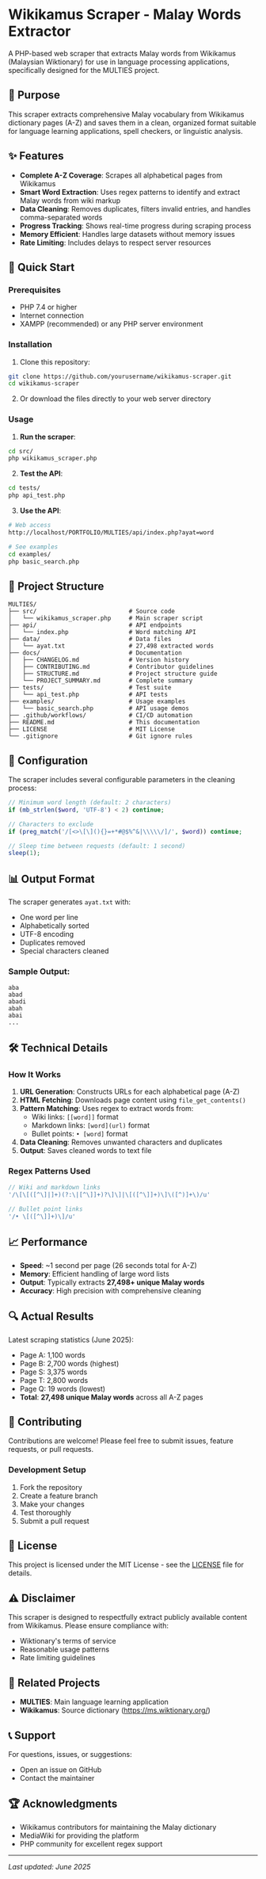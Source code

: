 # Wikikamus Scraper - Malay Words Extractor

A PHP-based web scraper that extracts Malay words from Wikikamus (Malaysian Wiktionary) for use in language processing applications, specifically designed for the MULTIES project.

## 🎯 Purpose

This scraper extracts comprehensive Malay vocabulary from Wikikamus dictionary pages (A-Z) and saves them in a clean, organized format suitable for language learning applications, spell checkers, or linguistic analysis.

## ✨ Features

- **Complete A-Z Coverage**: Scrapes all alphabetical pages from Wikikamus
- **Smart Word Extraction**: Uses regex patterns to identify and extract Malay words from wiki markup
- **Data Cleaning**: Removes duplicates, filters invalid entries, and handles comma-separated words
- **Progress Tracking**: Shows real-time progress during scraping process
- **Memory Efficient**: Handles large datasets without memory issues
- **Rate Limiting**: Includes delays to respect server resources

## 🚀 Quick Start

### Prerequisites

- PHP 7.4 or higher
- Internet connection
- XAMPP (recommended) or any PHP server environment

### Installation

1. Clone this repository:
```bash
git clone https://github.com/yourusername/wikikamus-scraper.git
cd wikikamus-scraper
```

2. Or download the files directly to your web server directory

### Usage

1. **Run the scraper**:
```bash
cd src/
php wikikamus_scraper.php
```

2. **Test the API**:
```bash
cd tests/
php api_test.php
```

3. **Use the API**:
```bash
# Web access
http://localhost/PORTFOLIO/MULTIES/api/index.php?ayat=word

# See examples
cd examples/
php basic_search.php
```

## 📁 Project Structure

```
MULTIES/
├── src/                          # Source code
│   └── wikikamus_scraper.php     # Main scraper script
├── api/                          # API endpoints  
│   └── index.php                 # Word matching API
├── data/                         # Data files
│   └── ayat.txt                  # 27,498 extracted words
├── docs/                         # Documentation
│   ├── CHANGELOG.md              # Version history
│   ├── CONTRIBUTING.md           # Contributor guidelines
│   ├── STRUCTURE.md              # Project structure guide
│   └── PROJECT_SUMMARY.md        # Complete summary
├── tests/                        # Test suite
│   └── api_test.php              # API tests
├── examples/                     # Usage examples
│   └── basic_search.php          # API usage demos
├── .github/workflows/            # CI/CD automation
├── README.md                     # This documentation
├── LICENSE                       # MIT License
└── .gitignore                    # Git ignore rules
```

## 🔧 Configuration

The scraper includes several configurable parameters in the cleaning process:

```php
// Minimum word length (default: 2 characters)
if (mb_strlen($word, 'UTF-8') < 2) continue;

// Characters to exclude
if (preg_match('/[<>\[\](){}=+*#@$%^&|\\\\\/]/', $word)) continue;

// Sleep time between requests (default: 1 second)
sleep(1);
```

## 📊 Output Format

The scraper generates `ayat.txt` with:
- One word per line
- Alphabetically sorted
- UTF-8 encoding
- Duplicates removed
- Special characters cleaned

### Sample Output:
```
aba
abad
abadi
abah
abai
...
```

## 🛠 Technical Details

### How It Works

1. **URL Generation**: Constructs URLs for each alphabetical page (A-Z)
2. **HTML Fetching**: Downloads page content using `file_get_contents()`
3. **Pattern Matching**: Uses regex to extract words from:
   - Wiki links: `[[word]]` format
   - Markdown links: `[word](url)` format
   - Bullet points: `• [word]` format
4. **Data Cleaning**: Removes unwanted characters and duplicates
5. **Output**: Saves cleaned words to text file

### Regex Patterns Used

```php
// Wiki and markdown links
'/\[\[([^\]|]+)(?:\|[^\]]+)?\]\]|\[([^\]]+)\]\([^)]+\)/u'

// Bullet point links
'/• \[([^\]]+)\]/u'
```

## 📈 Performance

- **Speed**: ~1 second per page (26 seconds total for A-Z)
- **Memory**: Efficient handling of large word lists
- **Output**: Typically extracts **27,498+ unique Malay words**
- **Accuracy**: High precision with comprehensive cleaning

## 🔍 Actual Results

Latest scraping statistics (June 2025):
- Page A: 1,100 words
- Page B: 2,700 words (highest)
- Page S: 3,375 words  
- Page T: 2,800 words
- Page Q: 19 words (lowest)
- **Total**: **27,498 unique Malay words** across all A-Z pages

## 🤝 Contributing

Contributions are welcome! Please feel free to submit issues, feature requests, or pull requests.

### Development Setup

1. Fork the repository
2. Create a feature branch
3. Make your changes
4. Test thoroughly
5. Submit a pull request

## 📝 License

This project is licensed under the MIT License - see the [LICENSE](LICENSE) file for details.

## ⚠️ Disclaimer

This scraper is designed to respectfully extract publicly available content from Wikikamus. Please ensure compliance with:
- Wiktionary's terms of service
- Reasonable usage patterns
- Rate limiting guidelines

## 🔗 Related Projects

- **MULTIES**: Main language learning application
- **Wikikamus**: Source dictionary (https://ms.wiktionary.org/)

## 📞 Support

For questions, issues, or suggestions:
- Open an issue on GitHub
- Contact the maintainer

## 🏆 Acknowledgments

- Wikikamus contributors for maintaining the Malay dictionary
- MediaWiki for providing the platform
- PHP community for excellent regex support

---

*Last updated: June 2025*
